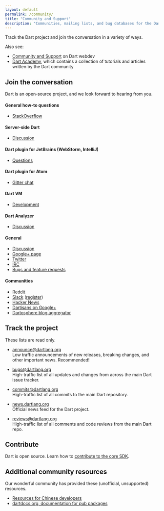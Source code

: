 ```yaml
---
layout: default
permalink: /community/
title: "Community and Support"
description: "Communities, mailing lists, and bug databases for the Dart project."
---
```


Track the Dart project and join the conversation in a variety of ways.

Also see:

* [Community and Support]({{site.webdev}}/community) on Dart webdev
* [Dart Academy](https://dart.academy/), which contains a collection of tutorials
  and articles written by the Dart community

## Join the conversation

Dart is an open-source project, and we look forward to hearing from you.

#### General how-to questions

* [StackOverflow](http://stackoverflow.com/tags/dart)

#### Server-side Dart

* [Discussion](https://groups.google.com/a/dartlang.org/forum/?fromgroups#!forum/cloud)

#### Dart plugin for JetBrains (WebStorm, IntelliJ)

* [Questions](https://groups.google.com/a/dartlang.org/forum/#!forum/jetbrains-dart-plugin-discuss)

#### Dart plugin for Atom

* [Gitter chat](https://gitter.im/dart-atom/dartlang?utm_source=badge&utm_medium=badge&utm_campaign=pr-badge&utm_content=badge)

#### Dart VM

* [Development](https://groups.google.com/a/dartlang.org/forum/#!forum/vm-dev)

#### Dart Analyzer

* [Discussion](https://groups.google.com/a/dartlang.org/forum/#!forum/analyzer-discuss)

#### General

* [Discussion](https://groups.google.com/a/dartlang.org/forum/?fromgroups#!forum/misc)
* [Google+ page](https://plus.google.com/+dartlang)
* [Twitter](https://twitter.com/dart_lang)
* [IRC](http://webchat.freenode.net/?channels=dart)
* [Bugs and feature requests](https://github.com/dart-lang/sdk/issues/new)

#### Communities

* [Reddit](https://www.reddit.com/r/dartlang)
* [Slack](https://dartlang.slack.com/) ([register](https://dartlang-slack.herokuapp.com/))
* [Hacker News](https://hn.algolia.com/?q=Dart#!/story/forever/0/Dart)
* [Dartisans on Google+](http://g.co/dartisans)
* [Dartosphere blog aggregator](http://dartosphere.org)

## Track the project

These lists are read only.

* [announce@dartlang.org](https://groups.google.com/a/dartlang.org/forum/?fromgroups#!forum/announce)<br>
  Low traffic announcements of new releases, breaking changes,
  and other important news. Recommended!

* [bugs@dartlang.org](https://groups.google.com/a/dartlang.org/forum/?fromgroups#!forum/bugs)<br>
  High-traffic list of all updates and changes from across the main Dart
  issue tracker.

* [commits@dartlang.org](https://groups.google.com/a/dartlang.org/forum/?fromgroups#!forum/commits)<br>
  High-traffic list of all commits to the main Dart repository.

* [news.dartlang.org](http://news.dartlang.org)<br>
  Official news feed for the Dart project.

* [reviews@dartlang.org](https://groups.google.com/a/dartlang.org/forum/?fromgroups#!forum/reviews)<br>
  High-traffic list of all comments and code reviews from the main
  Dart repo.

## Contribute

Dart is open source. Learn how to
[contribute to the core SDK](https://github.com/dart-lang/sdk/wiki/Contributing).

## Additional community resources

Our wonderful community has provided these
(unofficial, unsupported) resources.

* [Resources for Chinese developers](http://www.dartlang.cc/support/for-chinese.html)
* [dartdocs.org: documentation for pub packages](http://www.dartdocs.org)
